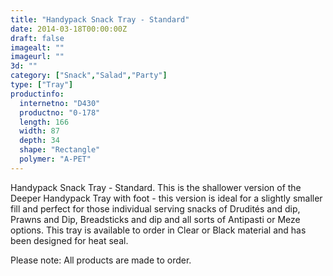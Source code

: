 ```yaml
---
title: "Handypack Snack Tray - Standard"
date: 2014-03-18T00:00:00Z
draft: false
imagealt: ""
imageurl: ""
3d: ""
category: ["Snack","Salad","Party"]
type: ["Tray"]
productinfo:
  internetno: "D430"
  productno: "0-178"
  length: 166
  width: 87
  depth: 34
  shape: "Rectangle"
  polymer: "A-PET"
---
```

Handypack Snack Tray - Standard. This is the shallower version of the Deeper Handypack Tray with foot - this version is ideal for a slightly smaller fill and perfect for those individual serving snacks of Drudités and dip, Prawns and Dip, Breadsticks and dip and all sorts of Antipasti or Meze options. This tray is available to order in Clear or Black material and has been designed for heat seal.

Please note: All products are made to order.

 

 